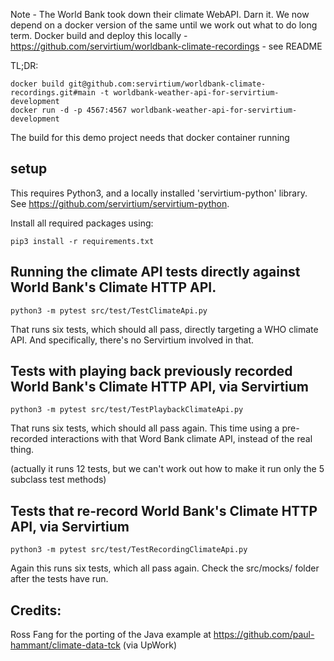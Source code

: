 Note - The World Bank took down their climate WebAPI. Darn it. We now depend on a docker version of the same until we work out what to do long term. Docker build and deploy this locally - https://github.com/servirtium/worldbank-climate-recordings - see README

TL;DR:

```
docker build git@github.com:servirtium/worldbank-climate-recordings.git#main -t worldbank-weather-api-for-servirtium-development
docker run -d -p 4567:4567 worldbank-weather-api-for-servirtium-development
```

The build for this demo project needs that docker container running

## setup

This requires Python3, and a locally installed 'servirtium-python' library. 
See https://github.com/servirtium/servirtium-python. 

Install all required packages using:
```
pip3 install -r requirements.txt
```

## Running the climate API tests directly against World Bank's Climate HTTP API.

```
python3 -m pytest src/test/TestClimateApi.py
```

That runs six tests, which should all pass, directly 
targeting a WHO climate API. And specifically, there's no Servirtium involved in that.

## Tests with playing back previously recorded World Bank's Climate HTTP API, via Servirtium

```
python3 -m pytest src/test/TestPlaybackClimateApi.py
```

That runs six tests, which should all pass again. This 
time using a pre-recorded interactions with that Word Bank
climate API, instead of the real thing.

(actually it runs 12 tests, but we can't work out how
to make it run only the 5 subclass test methods)

## Tests that re-record World Bank's Climate HTTP API, via Servirtium

```
python3 -m pytest src/test/TestRecordingClimateApi.py
```

Again this runs six tests, which all pass again. Check the src/mocks/ folder after the
tests have run.

## Credits:

Ross Fang for the porting of the Java example at 
https://github.com/paul-hammant/climate-data-tck (via UpWork)

